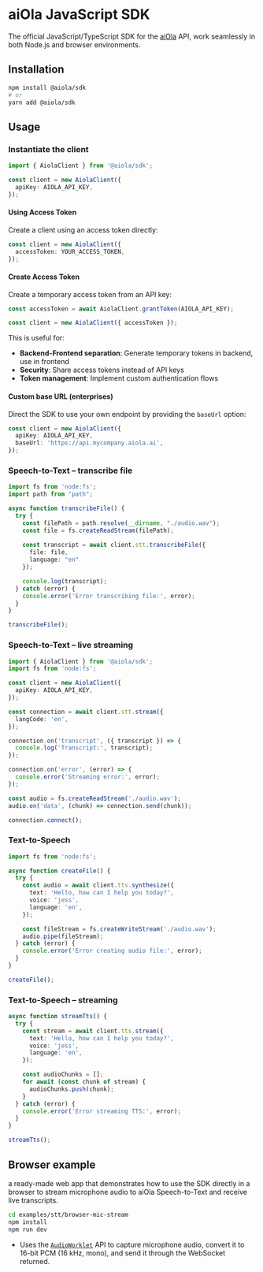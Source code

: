# aiOla JavaScript SDK

The official JavaScript/TypeScript SDK for the [aiOla](https://aiola.com) API, work seamlessly in both Node.js and browser environments.

## Installation

```bash
npm install @aiola/sdk
# or
yarn add @aiola/sdk
```

## Usage

### Instantiate the client

```ts
import { AiolaClient } from '@aiola/sdk';

const client = new AiolaClient({
  apiKey: AIOLA_API_KEY,
});
```

#### Using Access Token

Create a client using an access token directly:

```ts
const client = new AiolaClient({
  accessToken: YOUR_ACCESS_TOKEN,
});
```

#### Create Access Token

Create a temporary access token from an API key:

```ts
const accessToken = await AiolaClient.grantToken(AIOLA_API_KEY);

const client = new AiolaClient({ accessToken });
```

This is useful for:
- **Backend-Frontend separation**: Generate temporary tokens in backend, use in frontend
- **Security**: Share access tokens instead of API keys
- **Token management**: Implement custom authentication flows

#### Custom base URL (enterprises)

Direct the SDK to use your own endpoint by providing the `baseUrl` option:

```ts
const client = new AiolaClient({
  apiKey: AIOLA_API_KEY,
  baseUrl: 'https://api.mycompany.aiola.ai',
});
```

### Speech-to-Text – transcribe file

```ts
import fs from 'node:fs';
import path from "path";

async function transcribeFile() {
  try {
    const filePath = path.resolve(__dirname, "./audio.wav");
    const file = fs.createReadStream(filePath);
    
    const transcript = await client.stt.transcribeFile({ 
      file: file,
      language: "en"
    });

    console.log(transcript);
  } catch (error) {
    console.error('Error transcribing file:', error);
  }
}

transcribeFile();
```

### Speech-to-Text – live streaming

```ts
import { AiolaClient } from '@aiola/sdk';
import fs from 'node:fs';

const client = new AiolaClient({
  apiKey: AIOLA_API_KEY,
});

const connection = await client.stt.stream({
  langCode: 'en',
});

connection.on('transcript', ({ transcript }) => {
  console.log('Transcript:', transcript);
});

connection.on('error', (error) => {
  console.error('Streaming error:', error);
});

const audio = fs.createReadStream('./audio.wav');
audio.on('data', (chunk) => connection.send(chunk));

connection.connect();
```

### Text-to-Speech

```ts
import fs from 'node:fs';

async function createFile() {
  try {
    const audio = await client.tts.synthesize({
      text: 'Hello, how can I help you today?',
      voice: 'jess',
      language: 'en',
    });

    const fileStream = fs.createWriteStream('./audio.wav');
    audio.pipe(fileStream);
  } catch (error) {
    console.error('Error creating audio file:', error);
  }
}

createFile();
```

### Text-to-Speech – streaming

```ts
async function streamTts() {
  try {
    const stream = await client.tts.stream({
      text: 'Hello, how can I help you today?',
      voice: 'jess',
      language: 'en',
    });

    const audioChunks = [];
    for await (const chunk of stream) {
      audioChunks.push(chunk);
    }
  } catch (error) {
    console.error('Error streaming TTS:', error);
  }
}

streamTts();
```

## Browser example  

a ready-made web app that demonstrates how to use the SDK directly in a browser to stream microphone audio to aiOla Speech-to-Text and receive live transcripts.

```bash
cd examples/stt/browser-mic-stream
npm install
npm run dev
```
- Uses the [`AudioWorklet`](https://developer.mozilla.org/en-US/docs/Web/API/AudioWorklet) API to capture microphone audio, convert it to 16-bit PCM (16 kHz, mono), and send it through the WebSocket returned.
